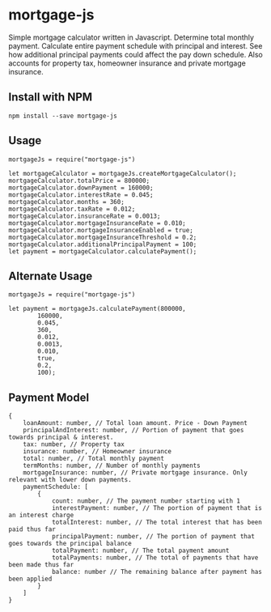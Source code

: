 # mortgage-js
Simple mortgage calculator written in Javascript. Determine total monthly payment. Calculate entire payment schedule with principal and interest. See how additional principal payments could affect the pay down schedule. Also accounts for property tax, homeowner insurance and private mortgage insurance.

## Install with NPM
    npm install --save mortgage-js

## Usage
    mortgageJs = require("mortgage-js")
    
    let mortgageCalculator = mortgageJs.createMortgageCalculator();
    mortgageCalculator.totalPrice = 800000;
    mortgageCalculator.downPayment = 160000;
    mortgageCalculator.interestRate = 0.045;
    mortgageCalculator.months = 360;
    mortgageCalculator.taxRate = 0.012;
    mortgageCalculator.insuranceRate = 0.0013;
    mortgageCalculator.mortgageInsuranceRate = 0.010;
    mortgageCalculator.mortgageInsuranceEnabled = true;
    mortgageCalculator.mortgageInsuranceThreshold = 0.2;
    mortgageCalculator.additionalPrincipalPayment = 100;
    let payment = mortgageCalculator.calculatePayment();

## Alternate Usage
    mortgageJs = require("mortgage-js")
    
    let payment = mortgageJs.calculatePayment(800000,
            160000,
            0.045,
            360,
            0.012,
            0.0013,
            0.010,
            true,
            0.2,
            100);

## Payment Model
    {
        loanAmount: number, // Total loan amount. Price - Down Payment
        principalAndInterest: number, // Portion of payment that goes towards principal & interest.
        tax: number, // Property tax
        insurance: number, // Homeowner insurance
        total: number, // Total monthly payment
        termMonths: number, // Number of monthly payments
        mortgageInsurance: number, // Private mortgage insurance. Only relevant with lower down payments.
        paymentSchedule: [
            {
                count: number, // The payment number starting with 1
                interestPayment: number, // The portion of payment that is an interest charge
                totalInterest: number, // The total interest that has been paid thus far
                principalPayment: number, // The portion of payment that goes towards the principal balance
                totalPayment: number, // The total payment amount
                totalPayments: number, // The total of payments that have been made thus far
                balance: number // The remaining balance after payment has been applied
            }
        ]
    }